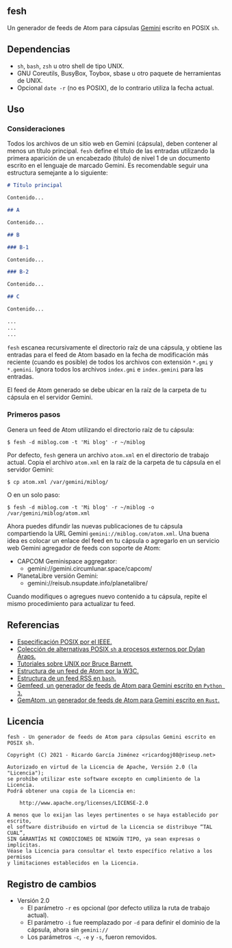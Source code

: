 ## fesh

Un generador de feeds de Atom para cápsulas [Gemini](https://gemini.circumlunar.space/) escrito en POSIX `sh`.

## Dependencias

* `sh`, `bash`, `zsh` u otro shell de tipo UNIX.
* GNU Coreutils, BusyBox, Toybox, sbase u otro paquete de herramientas de UNIX.
* Opcional `date -r` (no es POSIX), de lo contrario utiliza la fecha actual.

## Uso

### Consideraciones

Todos los archivos de un sitio web en Gemini (cápsula), deben contener al menos un título principal. `fesh` define el título de las entradas utilizando la primera aparición de un encabezado (título) de nivel 1 de un documento escrito en el lenguaje de marcado Gemini. Es recomendable seguir una estructura semejante a lo siguiente:

```markdown
# Título principal

Contenido...

## A

Contenido...

## B

### B-1

Contenido...

### B-2

Contenido...

## C

Contenido...

...
...
...
```

`fesh` escanea recursivamente el directorio raíz de una cápsula, y obtiene las entradas para el feed de Atom basado en la fecha de modificación más reciente (cuando es posible) de todos los archivos con extensión `*.gmi` y `*.gemini`. Ignora todos los archivos `index.gmi` e `index.gemini` para las entradas.

El feed de Atom generado se debe ubicar en la raíz de la carpeta de tu cápsula en el servidor Gemini.

### Primeros pasos

Genera un feed de Atom utilizando el directorio raíz de tu cápsula:

`$ fesh -d miblog.com -t 'Mi blog' -r ~/miblog`

Por defecto, `fesh` genera un archivo `atom.xml` en el directorio de trabajo actual. Copia el archivo `atom.xml` en la raíz de la carpeta de tu cápsula en el servidor Gemini:

`$ cp atom.xml /var/gemini/miblog/`

O en un solo paso:

`$ fesh -d miblog.com -t 'Mi blog' -r ~/miblog -o /var/gemini/miblog/atom.xml`

Ahora puedes difundir las nuevas publicaciones de tu cápsula compartiendo la URL Gemini `gemini://miblog.com/atom.xml`. Una buena idea es colocar un enlace del feed en tu cápsula o agregarlo en un servicio web Gemini agregador de feeds con soporte de Atom:

* CAPCOM Geminispace aggregator:
	* gemini://gemini.circumlunar.space/capcom/
* PlanetaLibre versión Gemini:
	* gemini://reisub.nsupdate.info/planetalibre/

Cuando modifiques o agregues nuevo contenido a tu cápsula, repite el mismo procedimiento para actualizar tu feed.

## Referencias

* [Especificación POSIX por el IEEE.](https://pubs.opengroup.org/onlinepubs/9699919799/utilities/contents.html)
* [Colección de alternativas POSIX `sh` a procesos externos por Dylan Araps.](https://github.com/dylanaraps/pure-sh-bible)
* [Tutoriales sobre UNIX por Bruce Barnett.](https://www.grymoire.com/Unix/index.html)
* [Estructura de un feed de Atom por la W3C.](https://validator.w3.org/feed/docs/atom.html)
* [Estructura de un feed RSS en `bash`.](https://github.com/cfenollosa/bashblog)
* [Gemfeed, un generador de feeds de Atom para Gemini escrito en `Python 3`.](https://tildegit.org/solderpunk/gemfeed)
* [GemAtom, un generador de feeds de Atom para Gemini escrito en `Rust`.](https://git.sr.ht/~dr_tutut/gematom)

## Licencia

```text
fesh - Un generador de feeds de Atom para cápsulas Gemini escrito en POSIX sh.

Copyright (C) 2021 - Ricardo García Jiménez <ricardogj08@riseup.net>

Autorizado en virtud de la Licencia de Apache, Versión 2.0 (la "Licencia");
se prohíbe utilizar este software excepto en cumplimiento de la Licencia.
Podrá obtener una copia de la Licencia en:

	http://www.apache.org/licenses/LICENSE-2.0

A menos que lo exijan las leyes pertinentes o se haya establecido por escrito,
el software distribuido en virtud de la Licencia se distribuye “TAL CUAL”,
SIN GARANTÍAS NI CONDICIONES DE NINGÚN TIPO, ya sean expresas o implícitas.
Véase la Licencia para consultar el texto específico relativo a los permisos
y limitaciones establecidos en la Licencia.
```

## Registro de cambios

* Versión 2.0
	* El parámetro `-r` es opcional (por defecto utiliza la ruta de trabajo actual).
	* El parámetro `-i` fue reemplazado por `-d` para definir el dominio de la cápsula, ahora sin `gemini://`
	* Los parámetros `-c`, `-e` y `-s`, fueron removidos.
